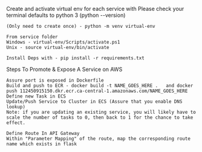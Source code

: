 Create and activate virtual env for each service with
Please check your terminal defaults to python 3 (python --version)

```
(Only need to create once) - python -m venv virtual-env

From service folder
Windows - virtual-env/Scripts/activate.ps1
Unix - source virtual-env/bin/activate

Install Deps with - pip install -r requirements.txt
``` 


Steps To Promote & Expose A Service on AWS

```
Assure port is exposed in Dockerfile
Build and push to ECR - docker build -t NAME_GOES_HERE .   and docker push 112450915150.dkr.ecr.ca-central-1.amazonaws.com/NAME_GOES_HERE
Define new Task in ECS 
Update/Push Service to Cluster in ECS (Assure that you enable DNS lookup)
Note: if you are updating an existing service, you will likely have to scale the number of tasks to 0, then back to 1 for the chance to take effect.

Define Route In API Gateway
Within "Parameter Mapping" of the route, map the corresponding route name which exists in flask
```
